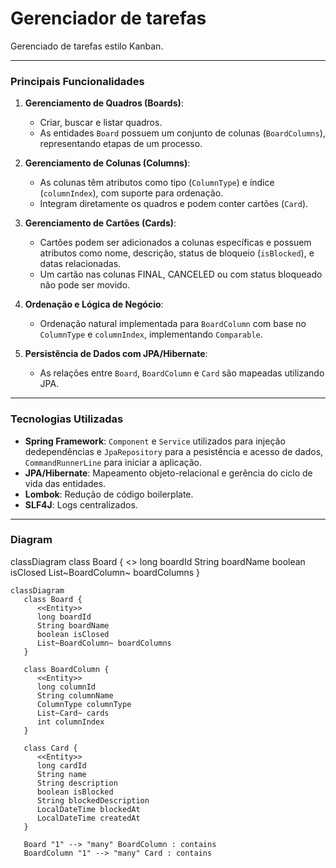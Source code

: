 # Gerenciador de tarefas
Gerenciado de tarefas estilo Kanban.

---

### **Principais Funcionalidades**
1. **Gerenciamento de Quadros (Boards)**:
    - Criar, buscar e listar quadros.
    - As entidades `Board` possuem um conjunto de colunas (`BoardColumns`), representando etapas de um processo.

2. **Gerenciamento de Colunas (Columns)**:
    - As colunas têm atributos como tipo (`ColumnType`) e índice (`columnIndex`), com suporte para ordenação.
    - Integram diretamente os quadros e podem conter cartões (`Card`).

3. **Gerenciamento de Cartões (Cards)**:
    - Cartões podem ser adicionados a colunas específicas e possuem atributos como nome, descrição, status de bloqueio (`isBlocked`), e datas relacionadas.
    - Um cartão nas colunas FINAL, CANCELED ou com status bloqueado não pode ser movido.

4. **Ordenação e Lógica de Negócio**:
    - Ordenação natural implementada para `BoardColumn` com base no `ColumnType` e `columnIndex`, implementando `Comparable`.

5. **Persistência de Dados com JPA/Hibernate**:
    - As relações entre `Board`, `BoardColumn` e `Card` são mapeadas utilizando JPA.

---

### **Tecnologias Utilizadas**
- **Spring Framework**: `Component` e `Service` utilizados para injeção dedependências e `JpaRepository` para a pesistência e acesso de dados, `CommandRunnerLine` para iniciar a aplicação.
- **JPA/Hibernate**: Mapeamento objeto-relacional e gerência do ciclo de vida das entidades.
- **Lombok**: Redução de código boilerplate.
- **SLF4J**: Logs centralizados.

---

### Diagram
classDiagram
class Board {
<<Entity>>
long boardId
String boardName
boolean isClosed
List~BoardColumn~ boardColumns
}

```mermaid
classDiagram
   class Board {
      <<Entity>>
      long boardId
      String boardName
      boolean isClosed
      List~BoardColumn~ boardColumns
   }

   class BoardColumn {
      <<Entity>>
      long columnId
      String columnName
      ColumnType columnType
      List~Card~ cards
      int columnIndex
   }

   class Card {
      <<Entity>>
      long cardId
      String name
      String description
      boolean isBlocked
      String blockedDescription
      LocalDateTime blockedAt
      LocalDateTime createdAt
   }

   Board "1" --> "many" BoardColumn : contains
   BoardColumn "1" --> "many" Card : contains
```